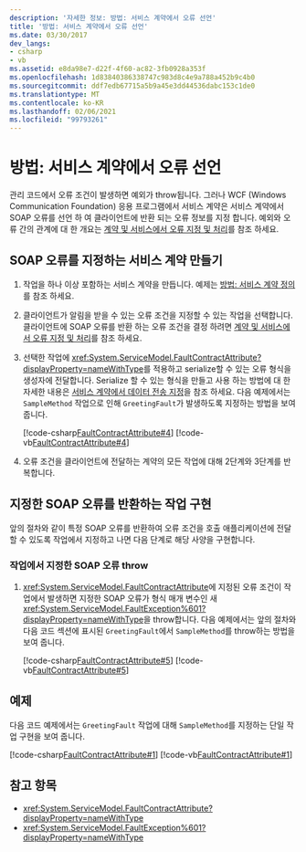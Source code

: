 ```yaml
---
description: '자세한 정보: 방법: 서비스 계약에서 오류 선언'
title: '방법: 서비스 계약에서 오류 선언'
ms.date: 03/30/2017
dev_langs:
- csharp
- vb
ms.assetid: e8da98e7-d22f-4f60-ac82-3fb0928a353f
ms.openlocfilehash: 1d83840386338747c983d8c4e9a788a452b9c4b0
ms.sourcegitcommit: ddf7edb67715a5b9a45e3dd44536dabc153c1de0
ms.translationtype: MT
ms.contentlocale: ko-KR
ms.lasthandoff: 02/06/2021
ms.locfileid: "99793261"
---
```

# <a name="how-to-declare-faults-in-service-contracts"></a>방법: 서비스 계약에서 오류 선언

관리 코드에서 오류 조건이 발생하면 예외가 throw됩니다. 그러나 WCF (Windows Communication Foundation) 응용 프로그램에서 서비스 계약은 서비스 계약에서 SOAP 오류를 선언 하 여 클라이언트에 반환 되는 오류 정보를 지정 합니다. 예외와 오류 간의 관계에 대 한 개요는 [계약 및 서비스에서 오류 지정 및 처리](specifying-and-handling-faults-in-contracts-and-services.md)를 참조 하세요.

## <a name="create-a-service-contract-that-specifies-a-soap-fault"></a>SOAP 오류를 지정하는 서비스 계약 만들기

1. 작업을 하나 이상 포함하는 서비스 계약을 만듭니다. 예제는 [방법: 서비스 계약 정의](how-to-define-a-wcf-service-contract.md)를 참조 하세요.

2. 클라이언트가 알림을 받을 수 있는 오류 조건을 지정할 수 있는 작업을 선택합니다. 클라이언트에 SOAP 오류를 반환 하는 오류 조건을 결정 하려면 [계약 및 서비스에서 오류 지정 및 처리](specifying-and-handling-faults-in-contracts-and-services.md)를 참조 하세요.

3. 선택한 작업에 <xref:System.ServiceModel.FaultContractAttribute?displayProperty=nameWithType>를 적용하고 serialize할 수 있는 오류 형식을 생성자에 전달합니다. Serialize 할 수 있는 형식을 만들고 사용 하는 방법에 대 한 자세한 내용은 [서비스 계약에서 데이터 전송 지정](./feature-details/specifying-data-transfer-in-service-contracts.md)을 참조 하세요. 다음 예제에서는 `SampleMethod` 작업으로 인해 `GreetingFault`가 발생하도록 지정하는 방법을 보여 줍니다.

     [!code-csharp[FaultContractAttribute#4](~/samples/snippets/csharp/VS_Snippets_CFX/faultcontractattribute/cs/services.cs#4)]
     [!code-vb[FaultContractAttribute#4](~/samples/snippets/visualbasic/VS_Snippets_CFX/faultcontractattribute/vb/services.vb#4)]

4. 오류 조건을 클라이언트에 전달하는 계약의 모든 작업에 대해 2단계와 3단계를 반복합니다.

## <a name="implementing-an-operation-to-return-a-specified-soap-fault"></a>지정한 SOAP 오류를 반환하는 작업 구현

 앞의 절차와 같이 특정 SOAP 오류를 반환하여 오류 조건을 호출 애플리케이션에 전달할 수 있도록 작업에서 지정하고 나면 다음 단계로 해당 사양을 구현합니다.

### <a name="throw-the-specified-soap-fault-in-the-operation"></a>작업에서 지정한 SOAP 오류 throw

1. <xref:System.ServiceModel.FaultContractAttribute>에 지정된 오류 조건이 작업에서 발생하면 지정한 SOAP 오류가 형식 매개 변수인 새 <xref:System.ServiceModel.FaultException%601?displayProperty=nameWithType>을 throw합니다. 다음 예제에서는 앞의 절차와 다음 코드 섹션에 표시된 `GreetingFault`에서 `SampleMethod`를 throw하는 방법을 보여 줍니다.

     [!code-csharp[FaultContractAttribute#5](~/samples/snippets/csharp/VS_Snippets_CFX/faultcontractattribute/cs/services.cs#5)]
     [!code-vb[FaultContractAttribute#5](~/samples/snippets/visualbasic/VS_Snippets_CFX/faultcontractattribute/vb/services.vb#5)]

## <a name="example"></a>예제

다음 코드 예제에서는 `GreetingFault` 작업에 대해 `SampleMethod`를 지정하는 단일 작업 구현을 보여 줍니다.

[!code-csharp[FaultContractAttribute#1](~/samples/snippets/csharp/VS_Snippets_CFX/faultcontractattribute/cs/services.cs#1)]
[!code-vb[FaultContractAttribute#1](~/samples/snippets/visualbasic/VS_Snippets_CFX/faultcontractattribute/vb/services.vb#1)]

## <a name="see-also"></a>참고 항목

- <xref:System.ServiceModel.FaultContractAttribute?displayProperty=nameWithType>
- <xref:System.ServiceModel.FaultException%601?displayProperty=nameWithType>
